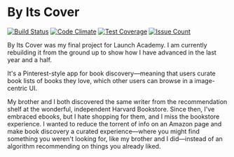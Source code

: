 # By Its Cover

[![Build Status](https://app.codeship.com/projects/2c8bec90-e684-0134-b09a-26edd27a570b/status?branch=master)](https://app.codeship.com/projects/206840)
[![Code Climate](https://codeclimate.com/github/casualsubversive/by-its-cover/badges/gpa.svg)](https://codeclimate.com/github/casualsubversive/by-its-cover)
[![Test Coverage](https://codeclimate.com/github/casualsubversive/by-its-cover/badges/coverage.svg)](https://codeclimate.com/github/casualsubversive/by-its-cover/coverage)
[![Issue Count](https://codeclimate.com/github/philliplongman/by-its-cover/badges/issue_count.svg)](https://codeclimate.com/github/philliplongman/by-its-cover)

By Its Cover was my final project for Launch Academy. I am currently rebuilding it from the ground up to show how I have advanced in the last year and a half.

It's a Pinterest-style app for book discovery—meaning that users curate book lists of books they love, which other users can browse in a image-centric UI.

My brother and I both discovered the same writer from the recommendation shelf at the wonderful, independent Harvard Bookstore. Since then, I've embraced ebooks, but I hate shopping for them, and I miss the bookstore experience. I wanted to reduce the torrent of info on an Amazon page and make book discovery a curated experience—where you might find something you weren't looking for, like my brother and I did—instead of an algorithm recommending on things you already liked.
